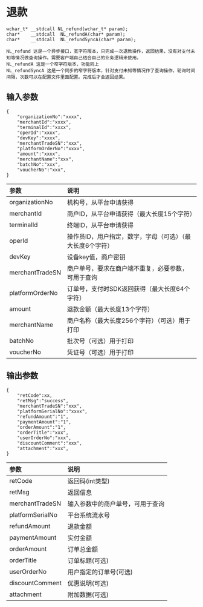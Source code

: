 # 退款

```
wchar_t* __stdcall NL_refund(wchar_t* param);
char*    __stdcall  NL_refundA(char* param);
char*    __stdcall  NL_refundSyncA(char* param);

NL_refund 这是一个异步接口，宽字符版本，只完成一次退款操作，返回结果，没有对支付未知等情况做查询操作。需要客户端自己结合自己的业务逻辑来使用。
NL_refundA 这是一个窄字符版本，功能同上
NL_refundSyncA 这是一个同步的窄字符版本，针对支付未知等情况作了查询操作，轮询时间间隔，次数可以在配置文件里面配置。完成后才会返回结果。
```

## 输入参数

```
{
    "organizationNo":"xxxx",
    "merchantId":"xxxx",
    "terminalId":"xxxx",
    "operId":"xxxx",
    "devKey":"xxxx",
    "merchantTradeSN":"xxx",
    "platformOrderNo":"xxxx",
    "amount":"xxxx",
    "merchantName":"xxx",
    "batchNo":"xxx",
    "voucherNo":"xxx",
}
```

| **参数** | **说明** |
| :--- | :--- |
| organizationNo | 机构号，从平台申请获得 |
| merchantId | 商户ID，从平台申请获得（最大长度15个字符） |
| terminalId | 终端ID，从平台申请获得 |
| operId | 操作员ID，用户指定，数字，字母（可选）（最大长度6个字符） |
| devKey | 设备key值，商户密钥 |
| merchantTradeSN | 商户单号，要求在商户端不重复，必要参数，可用于查询 |
| platformOrderNo | 订单号，支付时SDK返回获得（最大长度64个字符） |
| amount | 退款金额（最大长度13个字符） |
| merchantName | 商户名称（最大长度256个字符）（可选）用于打印 |
| batchNo | 批次号（可选）用于打印 |
| voucherNo | 凭证号（可选）用于打印 |

## 输出参数

```
{
    "retCode":xx,
    "retMsg":"success",
    "merchantTradeSN":"xxx",
    "platformSerialNo":"xxxx",
    "refundAmount":"1",
    "paymentAmount":"1",
    "orderAmount":"1",
    "orderTitle":"xxx",
    "userOrderNo":"xxx",
    "discountComment":"xxx",
    "attachment":"xxx",
}
```

| 参数 | 说明 |
| :--- | :--- |
| retCode | 返回码\(int类型\) |
| retMsg | 返回信息 |
| merchantTradeSN | 输入参数中的商户单号，可用于查询 |
| platformSerialNo | 平台系统流水号 |
| refundAmount | 退款金额 |
| paymentAmount | 实付金额 |
| orderAmount | 订单总金额 |
| orderTitle | 订单标题\(可选\) |
| userOrderNo | 用户指定的订单号\(可选\) |
| discountComment | 优惠说明\(可选\) |
| attachment | 附加数据\(可选\) |





